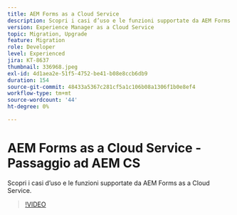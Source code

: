 ```yaml
---
title: AEM Forms as a Cloud Service
description: Scopri i casi d’uso e le funzioni supportate da AEM Forms as a Cloud Service.
version: Experience Manager as a Cloud Service
topic: Migration, Upgrade
feature: Migration
role: Developer
level: Experienced
jira: KT-8637
thumbnail: 336968.jpeg
exl-id: 4d1aea2e-51f5-4752-be41-b08e8ccb6db9
duration: 154
source-git-commit: 48433a5367c281cf5a1c106b08a1306f1b0e8ef4
workflow-type: tm+mt
source-wordcount: '44'
ht-degree: 0%

---
```


# AEM Forms as a Cloud Service - Passaggio ad AEM CS

Scopri i casi d’uso e le funzioni supportate da AEM Forms as a Cloud Service.

>[!VIDEO](https://video.tv.adobe.com/v/336968?quality=12&learn=on)
